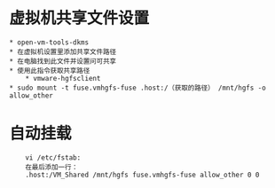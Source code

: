# 虚拟机共享文件设置
    * open-vm-tools-dkms
    * 在虚拟机设置里添加共享文件路径
    * 在电脑找到此文件并设置问可共享
    * 使用此指令获取共享路径
        * vmware-hgfsclient
    * sudo mount -t fuse.vmhgfs-fuse .host:/（获取的路径） /mnt/hgfs -o allow_other
# 自动挂载
```
    vi /etc/fstab:
    在最后添加一行：
    .host:/VM_Shared /mnt/hgfs fuse.vmhgfs-fuse allow_other 0 0
```